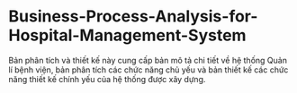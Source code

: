 # Business-Process-Analysis-for-Hospital-Management-System
Bản phân tích và thiết kế này cung cấp bản mô tả chi tiết về hệ thống Quản lí bệnh viện, bản phân tích các chức năng chủ yếu và bản thiết kế các chức năng thiết kế chính yếu của hệ thống được xây dựng.
